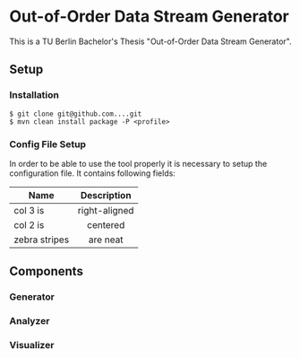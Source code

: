 # Out-of-Order Data Stream Generator

This is a TU Berlin Bachelor's Thesis "Out-of-Order Data Stream Generator". 

## Setup
### Installation
```
$ git clone git@github.com....git
$ mvn clean install package -P <profile>
  ```

### Config File Setup
In order to be able to use the tool properly it is necessary to setup the configuration file. 
It contains following fields:

| Name          | Description   | 
| ------------- |:-------------:| 
| col 3 is      | right-aligned | 
| col 2 is      | centered      |   
| zebra stripes | are neat      |   

## Components
### Generator
### Analyzer
### Visualizer 

